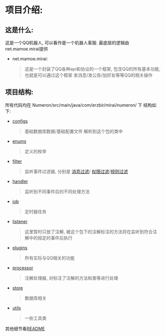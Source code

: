 # 项目介绍:

## 这是什么:

这是一个QQ机器人, 可以看作是一个机器人客服.
最底层的逻辑由net.mamoe.mirai提供

- net.mamoe.mirai:
  > 这是一个封装了QQ各种api和协议的一个框架,
  > 包含QQ的所有基本功能, 也就是可以通过这个框架 发消息/发公告/加好友等等QQ的相关操作

>

## 项目结构:

所有代码均在 Numeron/src/main/java/com/erzbir/mirai/numeron/ 下
结构如下:

- [configs](src/main/java/com/erzbir/mirai/numeron/configs)
  > 基础数据库数据/基础配置文件 解析到这个包的类中
- [enums](src/main/java/com/erzbir/mirai/numeron/enums)
  > 定义的枚举
- [filter](src/main/java/com/erzbir/mirai/numeron/filter)
  > 监听事件过滤器, 分别是 [消息过滤](src/main/java/com/erzbir/mirai/numeron/filter/message)/
  > [权限过滤](src/main/java/com/erzbir/mirai/numeron/filter/permission)/[规则过滤](src/main/java/com/erzbir/mirai/numeron/filter/rule)
- [handler](src/main/java/com/erzbir/mirai/numeron/handler)
  > 监听到不同事件后的不同处理方法
- [job](src/main/java/com/erzbir/mirai/numeron/job)
  > 定时器任务
- [listener](src/main/java/com/erzbir/mirai/numeron/listener)
  > 这里暂时只放了注解, 被这个包下的注解标注的方法将在监听到符合注解中的规定的事件后执行
- [plugins](src/main/java/com/erzbir/mirai/numeron/plugins)
  > 所有实际与QQ相关的功能
- [processor](src/main/java/com/erzbir/mirai/numeron/processor)
  > 注解处理器, 对标注了注解的方法和类等进行处理
- [store](src/main/java/com/erzbir/mirai/numeron/store)
  > 数据库相关
- [utils](src/main/java/com/erzbir/mirai/numeron/utils)
  > 一些工具类

其他细节看[README](README.md)

